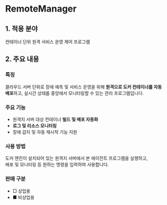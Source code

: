 # RemoteManager

## 1. 적용 분야
컨테이너 단위 원격 서비스 운영 제어 프로그램

## 2. 주요 내용

### 특징
클라우드 서버 단위로 장애 예측 및 서비스 운영을 위해 **원격으로 도커 컨테이너를 자동 배포**하고, 실시간 상태를 중앙에서 모니터링할 수 있는 관리 프로그램입니다.

### 주요 기능
- 원격지 서버 대상 컨테이너 **빌드 및 배포 자동화**
- **로그 및 리소스 모니터링**
- 장애 감지 및 자동 재시작 기능 지원

### 사용 방법
도커 엔진이 설치되어 있는 원격지 서버에서 본 에이전트 프로그램을 실행하고,  
배포 및 모니터링 등 원하는 명령을 입력하여 사용합니다.

### 판매 구분
- □ 상업용  
- ■ 비상업용

